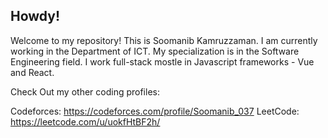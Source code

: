 ## Howdy! 

Welcome to my repository! This is Soomanib Kamruzzaman. I am currently working in the Department of ICT. My specialization is in the Software Engineering field. I work full-stack mostle in Javascript frameworks - Vue and React.

Check Out my other coding profiles:

Codeforces: https://codeforces.com/profile/Soomanib_037
LeetCode: https://leetcode.com/u/uokfHtBF2h/

